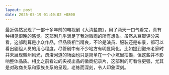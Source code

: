 ```yaml
---
layout: post
date: 2025-05-19 01:40:02 +0800
---
```


最近偶然发现了一部十多年前的电视剧《大清盐商》，用了两天一口气看完，真有种相见恨晚的感觉。这部剧几乎满足了我对徽商的所有想象。虽然从豆瓣评分来看，这部剧算是小众作品，但品质相当精良，不论是演员、服装还是布景，都可以看出剧组人员的用心程度。尽管剧中有不少地方有明显简化，比如提到徽州老家时并未展现徽州风光，疏浚河道的场面也只是简单在一个小坑里拍摄，但这些并不影响整体品质。相比之前看过的央视出品的徽商纪录片，这部剧的可看性更强，尤其是对政商关系和家族关系的呈现，老练而深刻，令人印象深刻。
